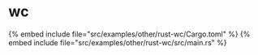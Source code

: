 # wc

{% embed include file="src/examples/other/rust-wc/Cargo.toml" %}
{% embed include file="src/examples/other/rust-wc/src/main.rs" %}



